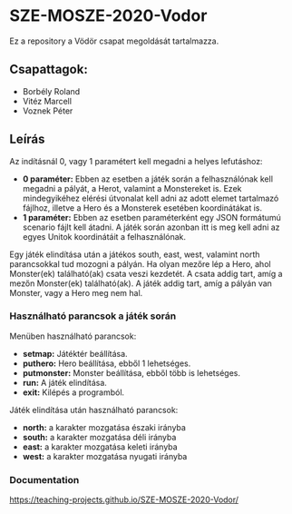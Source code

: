 # SZE-MOSZE-2020-Vodor
Ez a repository a Vödör csapat megoldását tartalmazza.
## Csapattagok: 
* Borbély Roland 
* Vitéz Marcell
* Voznek Péter
## Leírás
Az indításnál 0, vagy 1 paramétert kell megadni a helyes lefutáshoz:
 - **0 paraméter:** Ebben az esetben a játék során a felhasználónak kell megadni a pályát, a Herot, valamint a Monstereket is. Ezek mindegyikéhez elérési útvonalat kell adni az adott elemet tartalmazó fájlhoz, illetve a Hero és a Monsterek esetében koordinátákat is.
 - **1 paraméter:** Ebben az esetben paraméterként egy JSON formátumú scenario fájlt kell átadni. A játék során azonban itt is meg kell adni az egyes Unitok koordinátáit a felhasználónak.

Egy játék elindítása után a játékos south, east, west, valamint north parancsokkal tud mozogni a pályán. Ha olyan mezőre lép a Hero, ahol Monster(ek) található(ak) csata veszi kezdetét. A csata addig tart, amíg a mezőn Monster(ek) található(ak). A játék addig tart, amíg a pályán van Monster, vagy a Hero meg nem hal.
 
### Használható parancsok a játék során
Menüben használható parancsok:
 - **setmap:** Játéktér beállítása.
 - **puthero:** Hero beállítása, ebből 1 lehetséges.
 - **putmonster:** Monster beállítása, ebből több is lehetséges.
 - **run:** A játék elindítása.
  - **exit:** Kilépés a programból.

Játék elindítása után használható parancsok:
 - **north:** a karakter mozgatása északi irányba
 - **south:** a karakter mozgatása déli irányba
 - **east:** a karakter mozgatása keleti irányba
 - **west:** a karakter mozgatása nyugati irányba

### Documentation
https://teaching-projects.github.io/SZE-MOSZE-2020-Vodor/
